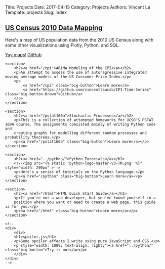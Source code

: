 Title: Projects
Date: 2017-04-13
Category: Projects
Authors: Vincent La
Template: projects
Slug: index

<div id="projects" class="grid-container-nx3">
    <section>
        <h2><a href="/census2010/">US Census 2010 Data Mapping</a></h2>
        <p>Here's a map of US population data from the 2010 US Census along with 
        some other visualizations using Plotly, Python, and SQL.</p>
        <p>
            <a href="/census2010" class="big-button">Yay maps!</a>
            <a href="https://github.com/vincentlaucsb/North-American-Map" class="big-button-brown">GitHub</a>
        </p>
    </section>
    
    <section>
        <h2><a href="/cpi">ARIMA Modeling of the CPI</a></h2>
        <p>An attempt to assess the use of autoregressive integrated moving average models of the US Consumer Price Index.</p>
        <p>
            <a href="/cpi" class="big-button">Learn more</a>
            <a href="https://github.com/vincentlaucsb/CPI-Time-Series" class="big-button-brown">GitHub</a>
        </p>
    </section>
        
    <section>
        <h2><a href="/pstat160a">Stochastic Processes</a></h2>
        <p>This is a collection of attempted homeworks for UCSB'S PSTAT 160A course. The assignments consisted mainly of writing Python code and 
        creating graphs for modelling different random processes and probability theorems.</p>
        <p><a href="/pstat160a" class="big-button">Learn more</a></p>
    </section>
    
    <section>
        <h2><a href="../python/">Python Tutorials</a></h2>
        <!--<img src="{% static 'python-logo-master-v3-TM.png' %}" style="width: 200px" >-->
        <p>Here's a series of tutorials on the Python language.</p>
        <p><a href="/python" class="big-button">Learn more</a></p>
    </section>
    
    <section>
        <h2><a href="/html">HTML Quick Start Guide</a></h2>
        <p>If you're not a web developer, but you've found yourself in a 
        position where you want or need to create a web page, this guide is for you.</p>
        <p><a href="/html" class="big-button">Learn more</a></p>
    </section>
    
    <!--
    <div>
        <div>
        <h1>spoiler.js</h1>
        <p>Some spoiler effects I write using pure JavaScript and CSS.</p>
        <p style="width: 100%; text-align: right;"><a href="../python/" class="big-button">Try it out</a></p>
        </div>
    </div>
    -->
</div>